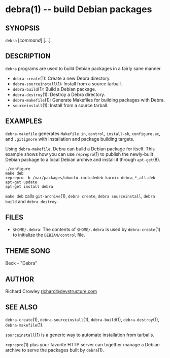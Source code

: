 debra(1) -- build Debian packages
=================================

## SYNOPSIS

`debra` [_command_] [_..._]  

## DESCRIPTION

`debra` programs are used to build Debian packages in a fairly sane manner.

* `debra-create`(1):
  Create a new Debra directory.
* `debra-sourceinstall`(1):
  Install from a source tarball.
* `debra-build`(1):
  Build a Debian package.
* `debra-destroy`(1):
  Destroy a Debra directory.
* `debra-makefile`(1):
  Generate Makefiles for building packages with Debra.
* `sourceinstall`(1):
  Install from a source tarball.

## EXAMPLES

`debra-makefile` generates `Makefile.in`, `control`, `install-sh`, `configure.ac`, and `.gitignore` with installation and package building targets.

Using `debra-makefile`, Debra can build a Debian package for itself.  This example shows how you can use `reprepro`(1) to publish the newly-built Debian package to a local Debian archive and install it through `apt-get`(8).

	./configure
	make deb
	reprepro -b /var/packages/ubuntu includedeb karmic debra_*_all.deb
	apt-get update
	apt-get install debra

`make deb` calls `git-archive`(1), `debra create`, `debra sourceinstall`, `debra build` and `debra destroy`.

## FILES

* `$HOME/.debra`:
  The contents of `$HOME/.debra` is used by `debra-create`(1) to initialize the `DEBIAN/control` file.

## THEME SONG

Beck - "Debra"

## AUTHOR

Richard Crowley <richard@devstructure.com>

## SEE ALSO

`debra-create`(1), `debra-sourceinstall`(1), `debra-build`(1), `debra-destroy`(1), `debra-makefile`(1).

`sourceinstall`(1) is a generic way to automate installation from tarballs.

`reprepro`(1) plus your favorite HTTP server can together manage a Debian archive to serve the packages built by `debra`(1).
